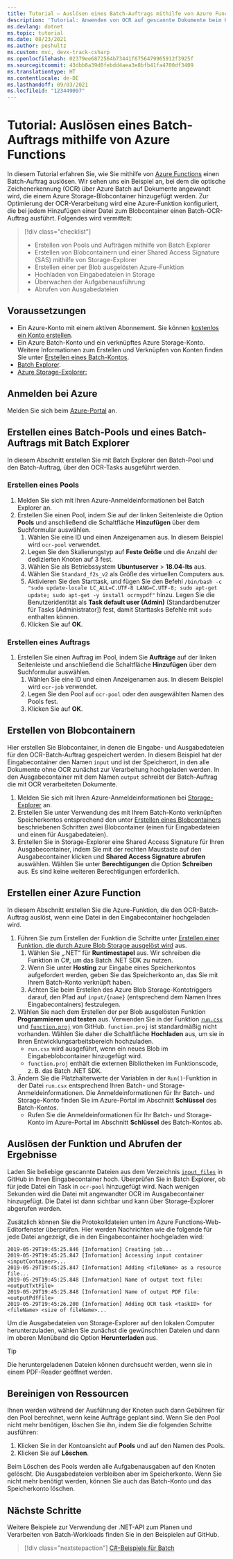 ```yaml
---
title: Tutorial – Auslösen eines Batch-Auftrags mithilfe von Azure Functions
description: 'Tutorial: Anwenden von OCR auf gescannte Dokumente beim Hinzufügen zu einem Storage-Blob'
ms.devlang: dotnet
ms.topic: tutorial
ms.date: 08/23/2021
ms.author: peshultz
ms.custom: mvc, devx-track-csharp
ms.openlocfilehash: 02379ee6872564b73441f6756479965912f3925f
ms.sourcegitcommit: 43dbb8a39d0febdd4aea3e8bfb41fa4700df3409
ms.translationtype: HT
ms.contentlocale: de-DE
ms.lasthandoff: 09/03/2021
ms.locfileid: "123449097"
---
```

# <a name="tutorial-trigger-a-batch-job-using-azure-functions"></a>Tutorial: Auslösen eines Batch-Auftrags mithilfe von Azure Functions

In diesem Tutorial erfahren Sie, wie Sie mithilfe von [Azure Functions](../azure-functions/functions-overview.md) einen Batch-Auftrag auslösen. Wir sehen uns ein Beispiel an, bei dem die optische Zeichenerkennung (OCR) über Azure Batch auf Dokumente angewandt wird, die einem Azure Storage-Blobcontainer hinzugefügt werden. Zur Optimierung der OCR-Verarbeitung wird eine Azure-Funktion konfiguriert, die bei jedem Hinzufügen einer Datei zum Blobcontainer einen Batch-OCR-Auftrag ausführt. Folgendes wird vermittelt:

> [!div class="checklist"]
> * Erstellen von Pools und Aufträgen mithilfe von Batch Explorer
> * Erstellen von Blobcontainern und einer Shared Access Signature (SAS) mithilfe von Storage-Explorer
> * Erstellen einer per Blob ausgelösten Azure-Funktion
> * Hochladen von Eingabedateien in Storage
> * Überwachen der Aufgabenausführung
> * Abrufen von Ausgabedateien

## <a name="prerequisites"></a>Voraussetzungen

* Ein Azure-Konto mit einem aktiven Abonnement. Sie können [kostenlos ein Konto erstellen](https://azure.microsoft.com/free/?WT.mc_id=A261C142F).
* Ein Azure Batch-Konto und ein verknüpftes Azure Storage-Konto. Weitere Informationen zum Erstellen und Verknüpfen von Konten finden Sie unter [Erstellen eines Batch-Kontos](quick-create-portal.md#create-a-batch-account).
* [Batch Explorer](https://azure.github.io/BatchExplorer/).
* [Azure Storage-Explorer:](https://azure.microsoft.com/features/storage-explorer/)

## <a name="sign-in-to-azure"></a>Anmelden bei Azure

Melden Sie sich beim [Azure-Portal](https://portal.azure.com) an.

## <a name="create-a-batch-pool-and-batch-job-using-batch-explorer"></a>Erstellen eines Batch-Pools und eines Batch-Auftrags mit Batch Explorer

In diesem Abschnitt erstellen Sie mit Batch Explorer den Batch-Pool und den Batch-Auftrag, über den OCR-Tasks ausgeführt werden.

### <a name="create-a-pool"></a>Erstellen eines Pools

1. Melden Sie sich mit Ihren Azure-Anmeldeinformationen bei Batch Explorer an.
1. Erstellen Sie einen Pool, indem Sie auf der linken Seitenleiste die Option **Pools** und anschließend die Schaltfläche **Hinzufügen** über dem Suchformular auswählen. 
    1. Wählen Sie eine ID und einen Anzeigenamen aus. In diesem Beispiel wird `ocr-pool` verwendet.
    1. Legen Sie den Skalierungstyp auf **Feste Größe** und die Anzahl der dedizierten Knoten auf 3 fest.
    1. Wählen Sie als Betriebssystem **Ubuntuserver** > **18.04-lts** aus.
    1. Wählen Sie `Standard_f2s_v2` als Größe des virtuellen Computers aus.
    1. Aktivieren Sie den Starttask, und fügen Sie den Befehl `/bin/bash -c "sudo update-locale LC_ALL=C.UTF-8 LANG=C.UTF-8; sudo apt-get update; sudo apt-get -y install ocrmypdf"` hinzu. Legen Sie die Benutzeridentität als **Task default user (Admin)** (Standardbenutzer für Tasks [Administrator]) fest, damit Starttasks Befehle mit `sudo` enthalten können.
    1. Klicken Sie auf **OK**.
  
### <a name="create-a-job"></a>Erstellen eines Auftrags

1. Erstellen Sie einen Auftrag im Pool, indem Sie **Aufträge** auf der linken Seitenleiste und anschließend die Schaltfläche **Hinzufügen** über dem Suchformular auswählen.
   1. Wählen Sie eine ID und einen Anzeigenamen aus. In diesem Beispiel wird `ocr-job` verwendet.
   1. Legen Sie den Pool auf `ocr-pool` oder den ausgewählten Namen des Pools fest.
   1. Klicken Sie auf **OK**.

## <a name="create-blob-containers"></a>Erstellen von Blobcontainern

Hier erstellen Sie Blobcontainer, in denen die Eingabe- und Ausgabedateien für den OCR-Batch-Auftrag gespeichert werden. In diesem Beispiel hat der Eingabecontainer den Namen `input` und ist der Speicherort, in den alle Dokumente ohne OCR zunächst zur Verarbeitung hochgeladen werden. In den Ausgabecontainer mit dem Namen `output` schreibt der Batch-Auftrag die mit OCR verarbeiteten Dokumente.

1. Melden Sie sich mit Ihren Azure-Anmeldeinformationen bei [Storage-Explorer](https://azure.microsoft.com/features/storage-explorer/) an.
1. Erstellen Sie unter Verwendung des mit Ihrem Batch-Konto verknüpften Speicherkontos entsprechend den unter [Erstellen eines Blobcontainers](../vs-azure-tools-storage-explorer-blobs.md#create-a-blob-container) beschriebenen Schritten zwei Blobcontainer (einen für Eingabedateien und einen für Ausgabedateien).
1. Erstellen Sie in Storage-Explorer eine Shared Access Signature für Ihren Ausgabecontainer, indem Sie mit der rechten Maustaste auf den Ausgabecontainer klicken und **Shared Access Signature abrufen** auswählen. Wählen Sie unter **Berechtigungen**  die Option **Schreiben** aus. Es sind keine weiteren Berechtigungen erforderlich.  

## <a name="create-an-azure-function"></a>Erstellen einer Azure Function

In diesem Abschnitt erstellen Sie die Azure-Funktion, die den OCR-Batch-Auftrag auslöst, wenn eine Datei in den Eingabecontainer hochgeladen wird.

1. Führen Sie zum Erstellen der Funktion die Schritte unter [Erstellen einer Funktion, die durch Azure Blob Storage ausgelöst wird](../azure-functions/functions-create-storage-blob-triggered-function.md) aus.
    1. Wählen Sie „.NET“ für **Runtimestapel** aus. Wir schreiben die Funktion in C#, um das Batch .NET SDK zu nutzen.
    1. Wenn Sie unter **Hosting** zur Eingabe eines Speicherkontos aufgefordert werden, geben Sie das Speicherkonto an, das Sie mit Ihrem Batch-Konto verknüpft haben.
    1. Achten Sie beim Erstellen des Azure Blob Storage-Kontotriggers darauf, den Pfad auf `input/{name}` (entsprechend dem Namen Ihres Eingabecontainers) festzulegen.
1. Wählen Sie nach dem Erstellen der per Blob ausgelösten Funktion **Programmieren und testen** aus. Verwenden Sie in der Funktion [`run.csx`](https://github.com/Azure-Samples/batch-functions-tutorial/blob/master/run.csx) und [`function.proj`](https://github.com/Azure-Samples/batch-functions-tutorial/blob/master/function.proj) von GitHub. `function.proj` ist standardmäßig nicht vorhanden. Wählen Sie daher die Schaltfläche **Hochladen** aus, um sie in Ihren Entwicklungsarbeitsbereich hochzuladen.
    * `run.csx` wird ausgeführt, wenn ein neues Blob im Eingabeblobcontainer hinzugefügt wird.
    * `function.proj` enthält die externen Bibliotheken im Funktionscode, z. B. das Batch .NET SDK.
1. Ändern Sie die Platzhalterwerte der Variablen in der `Run()`-Funktion in der Datei `run.csx` entsprechend Ihren Batch- und Storage-Anmeldeinformationen. Die Anmeldeinformationen für Ihr Batch- und Storage-Konto finden Sie im Azure-Portal im Abschnitt **Schlüssel** des Batch-Kontos.
    * Rufen Sie die Anmeldeinformationen für Ihr Batch- und Storage-Konto im Azure-Portal im Abschnitt **Schlüssel** des Batch-Kontos ab. 


## <a name="trigger-the-function-and-retrieve-results"></a>Auslösen der Funktion und Abrufen der Ergebnisse

Laden Sie beliebige gescannte Dateien aus dem Verzeichnis [`input_files`](https://github.com/Azure-Samples/batch-functions-tutorial/tree/master/input_files) in GitHub in Ihren Eingabecontainer hoch. Überprüfen Sie in Batch Explorer, ob für jede Datei ein Task in `ocr-pool` hinzugefügt wird. Nach wenigen Sekunden wird die Datei mit angewandter OCR im Ausgabecontainer hinzugefügt. Die Datei ist dann sichtbar und kann über Storage-Explorer abgerufen werden.

Zusätzlich können Sie die Protokolldateien unten im Azure Functions-Web-Editorfenster überprüfen. Hier werden Nachrichten wie die folgende für jede Datei angezeigt, die in den Eingabecontainer hochgeladen wird:

```
2019-05-29T19:45:25.846 [Information] Creating job...
2019-05-29T19:45:25.847 [Information] Accessing input container <inputContainer>...
2019-05-29T19:45:25.847 [Information] Adding <fileName> as a resource file...
2019-05-29T19:45:25.848 [Information] Name of output text file: <outputTxtFile>
2019-05-29T19:45:25.848 [Information] Name of output PDF file: <outputPdfFile>
2019-05-29T19:45:26.200 [Information] Adding OCR task <taskID> for <fileName> <size of fileName>...
```

Um die Ausgabedateien von Storage-Explorer auf den lokalen Computer herunterzuladen, wählen Sie zunächst die gewünschten Dateien und dann im oberen Menüband die Option **Herunterladen** aus.

> [!TIP]
> Die heruntergeladenen Dateien können durchsucht werden, wenn sie in einem PDF-Reader geöffnet werden.

## <a name="clean-up-resources"></a>Bereinigen von Ressourcen

Ihnen werden während der Ausführung der Knoten auch dann Gebühren für den Pool berechnet, wenn keine Aufträge geplant sind. Wenn Sie den Pool nicht mehr benötigen, löschen Sie ihn, indem Sie die folgenden Schritte ausführen:

1. Klicken Sie in der Kontoansicht auf **Pools** und auf den Namen des Pools.
1. Klicken Sie auf **Löschen**.

Beim Löschen des Pools werden alle Aufgabenausgaben auf den Knoten gelöscht. Die Ausgabedateien verbleiben aber im Speicherkonto. Wenn Sie nicht mehr benötigt werden, können Sie auch das Batch-Konto und das Speicherkonto löschen.

## <a name="next-steps"></a>Nächste Schritte

Weitere Beispiele zur Verwendung der .NET-API zum Planen und Verarbeiten von Batch-Workloads finden Sie in den Beispielen auf GitHub.

> [!div class="nextstepaction"]
> [C#-Beispiele für Batch](https://github.com/Azure-Samples/azure-batch-samples/tree/master/CSharp)
